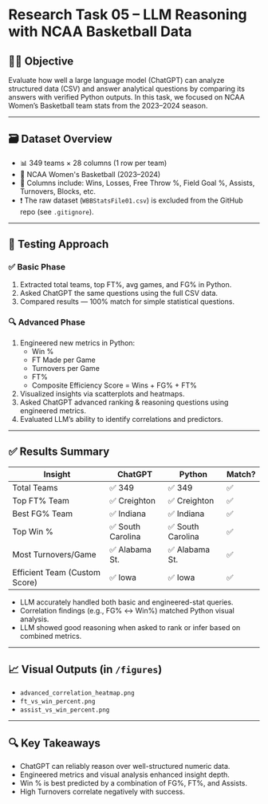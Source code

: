 # Research Task 05 – LLM Reasoning with NCAA Basketball Data

## 👩‍💻 Objective
Evaluate how well a large language model (ChatGPT) can analyze structured data (CSV) and answer analytical questions by comparing its answers with verified Python outputs. In this task, we focused on NCAA Women’s Basketball team stats from the 2023–2024 season.

---

## 🗃️ Dataset Overview
- 📊 349 teams × 28 columns (1 row per team)
- 🏀 NCAA Women's Basketball (2023–2024)
- 📁 Columns include: Wins, Losses, Free Throw %, Field Goal %, Assists, Turnovers, Blocks, etc.
- ❗ The raw dataset (`WBBStatsFile01.csv`) is excluded from the GitHub repo (see `.gitignore`).

---

## 🧪 Testing Approach

### ✅ Basic Phase
1. Extracted total teams, top FT%, avg games, and FG% in Python.
2. Asked ChatGPT the same questions using the full CSV data.
3. Compared results — 100% match for simple statistical questions.

### 🔍 Advanced Phase
1. Engineered new metrics in Python:
   - Win %
   - FT Made per Game
   - Turnovers per Game
   - FT%
   - Composite Efficiency Score = Wins + FG% + FT%
2. Visualized insights via scatterplots and heatmaps.
3. Asked ChatGPT advanced ranking & reasoning questions using engineered metrics.
4. Evaluated LLM’s ability to identify correlations and predictors.

---

## ✅ Results Summary

| Insight | ChatGPT | Python | Match? |
|--------|---------|--------|--------|
| Total Teams | ✅ 349 | ✅ 349 | ✅ |
| Top FT% Team | ✅ Creighton | ✅ Creighton | ✅ |
| Best FG% Team | ✅ Indiana | ✅ Indiana | ✅ |
| Top Win % | ✅ South Carolina | ✅ South Carolina | ✅ |
| Most Turnovers/Game | ✅ Alabama St. | ✅ Alabama St. | ✅ |
| Efficient Team (Custom Score) | ✅ Iowa | ✅ Iowa | ✅ |

- LLM accurately handled both basic and engineered-stat queries.
- Correlation findings (e.g., FG% ↔ Win%) matched Python visual analysis.
- LLM showed good reasoning when asked to rank or infer based on combined metrics.

---

## 📈 Visual Outputs (in `/figures`)
- `advanced_correlation_heatmap.png`
- `ft_vs_win_percent.png`
- `assist_vs_win_percent.png`

---

## 🔍 Key Takeaways
- ChatGPT can reliably reason over well-structured numeric data.
- Engineered metrics and visual analysis enhanced insight depth.
- Win % is best predicted by a combination of FG%, FT%, and Assists.
- High Turnovers correlate negatively with success.





